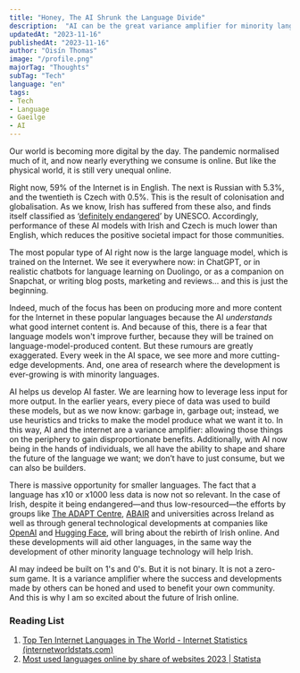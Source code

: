 ```yaml
---
title: "Honey, The AI Shrunk the Language Divide"
description:  "AI can be the great variance amplifier for minority languages"
updatedAt: "2023-11-16"
publishedAt: "2023-11-16"
author: "Oisín Thomas"
image: "/profile.png"
majorTag: "Thoughts"
subTag: "Tech"
language: "en"
tags: 
- Tech
- Language
- Gaeilge
- AI
---
```


Our world is becoming more digital by the day. The pandemic normalised much of it, and now nearly everything we consume is online. But like the physical world, it is still very unequal online.

Right now, 59% of the Internet is in English. The next is Russian with 5.3%, and the twentieth is Czech with 0.5%. This is the result of colonisation and globalisation. As we know, Irish has suffered from these also, and finds itself classified as ‘[definitely endangered](https://www.independent.ie/irish-news/irish-languagedefinitely-endangered-as-linguists-predict-it-will-vanish-in-the-next-century-40427361.html)’ by UNESCO. Accordingly, performance of these AI models with Irish and Czech is much lower than English, which reduces the positive societal impact for those communities.

The most popular type of AI right now is the large language model, which is trained on the Internet. We see it everywhere now: in ChatGPT, or in realistic chatbots for language learning on Duolingo, or as a companion on Snapchat, or writing blog posts, marketing and reviews... and this is just the beginning.

Indeed, much of the focus has been on producing more and more content for the Internet in these popular languages because the AI *understands* what good internet content is. And because of this, there is a fear that language models won't improve further, because they will be trained on language-model-produced content. But these rumours are greatly exaggerated. Every week in the AI space, we see more and more cutting-edge developments. And, one area of research where the development is ever-growing is with minority languages.

AI helps us develop AI faster. We are learning how to leverage less input for more output. In the earlier years, every piece of data was used to build these models, but as we now know: garbage in, garbage out; instead, we use heuristics and tricks to make the model produce what we want it to. In this way, AI and the internet are a variance amplifier: allowing those things on the periphery to gain disproportionate benefits. Additionally, with AI now being in the hands of individuals, we all have the ability to shape and share the future of the language we want; we don’t have to just consume, but we can also be builders.

There is massive opportunity for smaller languages. The fact that a language has x10 or x1000 less data is now not so relevant. In the case of Irish, despite it being endangered—and thus low-resourced—the efforts by groups like [The ADAPT Centre](https://www.adaptcentre.ie/), [ABAIR](https://www.abair.ie/ga) and universities across Ireland as well as through general technological developments at companies like [OpenAI](https://openai.com/) and [Hugging Face](https://huggingface.co/), will bring about the rebirth of Irish online. And these developments will aid other languages, in the same way the development of other minority language technology will help Irish.

AI may indeed be built on 1's and 0's. But it is not binary. It is not a zero-sum game. It is a variance amplifier where the success and developments made by others can be honed and used to benefit your own community. And this is why I am so excited about the future of Irish online.

### Reading List
1. [Top Ten Internet Languages in The World - Internet Statistics (internetworldstats.com)](https://www.internetworldstats.com/stats7.htm)
2. [Most used languages online by share of websites 2023 | Statista](https://www.statista.com/statistics/262946/most-common-languages-on-the-internet/)
